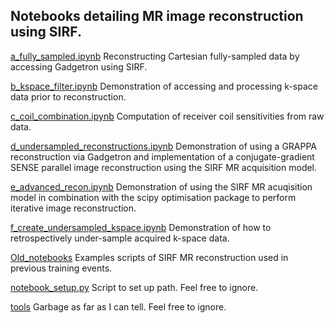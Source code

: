 ## Notebooks detailing MR image reconstruction using SIRF.

[a_fully_sampled.ipynb](a_fully_sampled.ipynb) Reconstructing Cartesian fully-sampled data by accessing Gadgetron using SIRF.

[b_kspace_filter.ipynb](b_kspace_filter.ipynb) Demonstration of accessing and processing k-space data prior to reconstruction.

[c_coil_combination.ipynb](c_coil_combination.ipynb) Computation of receiver coil sensitivities from raw data. 

[d_undersampled_reconstructions.ipynb](d_undersampled_reconstructions.ipynb) Demonstration of using a GRAPPA reconstruction via Gadgetron and implementation of a conjugate-gradient SENSE parallel image reconstruction using the SIRF MR acquisition model. 

[e_advanced_recon.ipynb](e_advanced_recon.ipynb)  Demonstration of using the SIRF MR acuqisition model in combination with the scipy optimisation package to perform iterative image reconstruction.

[f_create_undersampled_kspace.ipynb](f_create_undersampled_kspace.ipynb) Demonstration of how to retrospectively under-sample acquired k-space data.

[Old_notebooks](Old_notebooks) Examples scripts of SIRF MR reconstruction used in previous training events.

[notebook_setup.py](notebook_setup.py) Script to set up path. Feel free to ignore.

[tools](tools) Garbage as far as I can tell. Feel free to ignore.